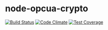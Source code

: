 # node-opcua-crypto

[![Build Status](https://travis-ci.org/node-opcua/node-opcua-crypto.png?branch=master)](https://travis-ci.org/node-opcua/node-opcua-crypto)
[![Code Climate](https://codeclimate.com/github/node-opcua/node-opcua-crypto/badges/gpa.svg)](https://codeclimate.com/github/node-opcua/node-opcua-crypto)
[![Test Coverage](https://codeclimate.com/github/node-opcua/node-opcua-crypto/badges/coverage.svg)](https://codeclimate.com/github/node-opcua/node-opcua-crypto/coverage)

